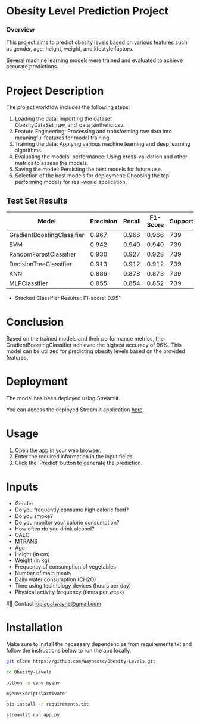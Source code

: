 # Obesity Level Prediction Project
### Overview
This project aims to predict obesity levels based on various features such as gender, age, height, weight, and lifestyle factors.

Several machine learning models were trained and evaluated to achieve accurate predictions.

# Project Description
The project workflow includes the following steps:

1. Loading the data: Importing the dataset ObesityDataSet_raw_and_data_sinthetic.csv.
2. Feature Engineering: Processing and transforming raw data into meaningful features for model training.
3. Training the data: Applying various machine learning and deep learning algorithms.
4. Evaluating the models' performance: Using cross-validation and other metrics to assess the models.
5. Saving the model: Persisting the best models for future use.
6. Selection of the best models for deployment: Choosing the top-performing models for real-world application.

## Test Set Results
| Model                       | Precision | Recall | F1-Score | Support | Accuracy |
|-----------------------------|-----------|--------|----------|---------|----------|
| GradientBoostingClassifier  | 0.967     | 0.966  | 0.966    | 739     | 0.966    |
| SVM                         | 0.942     | 0.940  | 0.940    | 739     | 0.940    |
| RandomForestClassifier      | 0.930     | 0.927  | 0.928    | 739     | 0.927    |
| DecisionTreeClassifier      | 0.913     | 0.912  | 0.912    | 739     | 0.912    |
| KNN                         | 0.886     | 0.878  | 0.873    | 739     | 0.878    |
| MLPClassifier               | 0.855     | 0.854  | 0.852    | 739     | 0.854    |

- Stacked Classifier Results : F1-score: 0.951
# Conclusion
Based on the trained models and their performance metrics, the GradientBoostingClassifier achieved the highest accuracy of 96%. This model can be utilized for predicting obesity levels based on the provided features.

# Deployment
The model has been deployed using Streamlit.

You can access the deployed Streamlit application [here](https://obesity-levelsgit-3mnn7sqzxuxrjjh8dtd5zo.streamlit.app/).

# Usage
1. Open the app in your web browser.
2. Enter the required information in the input fields.
3. Click the 'Predict' button to generate the prediction.

# Inputs
- Gender
- Do you frequently consume high caloric food?
- Do you smoke?
- Do you monitor your calorie consumption?
- How often do you drink alcohol?
- CAEC
- MTRANS
- Age
- Height (in cm)
- Weight (in kg)
- Frequency of consumption of vegetables
- Number of main meals
- Daily water consumption (CH2O)
- Time using technology devices (hours per day)
- Physical activity frequency (times per week)

#🤝 Contact
kiplagatwayne@gmail.com
# Installation
Make sure to install the necessary dependencies from requirements.txt and follow the instructions below to run the app locally.
```sh
git clone https://github.com/Wayneotc/Obesity-Levels.git

cd Obesity-Levels

python -m venv myenv

myenv\Scripts\activate

pip install -r requirements.txt

streamlit run app.py

